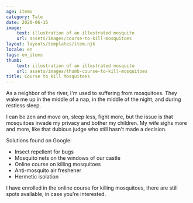 ```yaml
---
age: items
category: Tale
date: 2020-06-15
image:
    text: illustration of an illustrated mosquito
    url: assets/images/course-to-kill-mosquitoes
layout: layouts/templates/item.njk
locale: en
tags: en_items
thumb:
    text: illustration of an illustrated mosquito
    url: assets/images/thumb-course-to-kill-mosquitoes
title: Course to kill Mosquitoes
---
```



As a neighbor of the river, I'm used to suffering from mosquitoes. They wake me up in the middle of a nap, in the middle of the night, and during restless sleep.

I can be zen and move on, sleep less, fight more, but the issue is that mosquitoes invade my privacy and bother my children. My wife sighs more and more, like that dubious judge who still hasn't made a decision.

Solutions found on Google:

* Insect repellent for bugs
* Mosquito nets on the windows of our castle
* Online course on killing mosquitoes
* Anti-mosquito air freshener
* Hermetic isolation


I have enrolled in the online course for killing mosquitoes, there are still spots available, in case you're interested.
